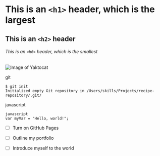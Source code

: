 # This is an `<h1>` header, which is the largest

## This is an `<h2>` header

###### This is an `<h6>` header, which is the smallest

![Image of Yaktocat](https://octodex.github.com/images/yaktocat.png)

git
```
$ git init
Initialized empty Git repository in /Users/skills/Projects/recipe-repository/.git/
```
javascript
``` 
javascript
var myVar = "Hello, world!";
```

- [ ] Turn on GitHub Pages
- [ ] Outline my portfolio
- [ ] Introduce myself to the world

